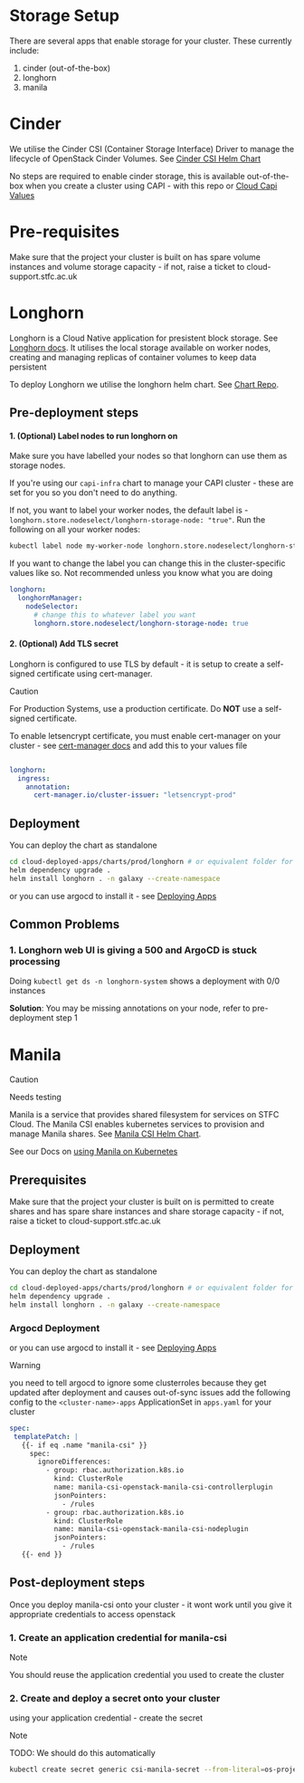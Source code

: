 # Storage Setup

There are several apps that enable storage for your cluster. These currently include:
1. cinder (out-of-the-box)
2. longhorn
3. manila

# Cinder

We utilise the Cinder CSI (Container Storage Interface) Driver to manage the lifecycle of OpenStack Cinder Volumes. See [Cinder CSI Helm Chart](https://github.com/kubernetes/cloud-provider-openstack/tree/master/charts/cinder-csi-plugin)

No steps are required to enable cinder storage, this is available out-of-the-box when you create a cluster using CAPI - with this repo or [Cloud Capi Values](https://github.com/stfc/cloud-capi-values/tree/master)

# Pre-requisites

Make sure that the project your cluster is built on has spare volume instances and volume storage capacity - if not, raise a ticket to cloud-support.stfc.ac.uk 

# Longhorn

Longhorn is a Cloud Native application for presistent block storage.  See [Longhorn docs](https://longhorn.io/docs/latest/). It utilises the local storage available on worker nodes, creating and managing replicas of container volumes to keep data persistent 

To deploy Longhorn we utilise the longhorn helm chart. See [Chart Repo](https://github.com/longhorn/longhorn/tree/master/chart).

## Pre-deployment steps

#### 1. **(Optional)** Label nodes to run longhorn on

Make sure you have labelled your nodes so that longhorn can use them as storage nodes. 

If you're using our `capi-infra` chart to manage your CAPI cluster - these are set for you so you don't need to do anything.  

If not, you want to label your worker nodes, the default label is - `longhorn.store.nodeselect/longhorn-storage-node: "true"`. Run the following on all your worker nodes:

```bash
kubectl label node my-worker-node longhorn.store.nodeselect/longhorn-storage-node="true" -n clusters
```

If you want to change the label you can change this in the cluster-specific values like so. Not recommended unless you know what you are doing

```yaml
longhorn:	
  longhornManager:	
    nodeSelector: 	
      # change this to whatever label you want	
      longhorn.store.nodeselect/longhorn-storage-node: true	
```	

#### 2. **(Optional)** Add TLS secret 	

Longhorn is configured to use TLS by default - it is setup to create a self-signed certificate using cert-manager.

> [!CAUTION]
> For Production Systems, use a production certificate.
> Do **NOT** use a self-signed certificate.


To enable letsencrypt certificate, you must enable cert-manager on your cluster - see [cert-manager docs](./misc.md) and add this to your values file
```yaml

longhorn:
  ingress:
    annotation:
      cert-manager.io/cluster-issuer: "letsencrypt-prod"
```
 
## Deployment

You can deploy the chart as standalone

```bash
cd cloud-deployed-apps/charts/prod/longhorn # or equivalent folder for dev/staging
helm dependency upgrade .
helm install longhorn . -n galaxy --create-namespace
```

or you can use argocd to install it - see [Deploying Apps](../deploying-apps.md)

## Common Problems 

### 1. Longhorn web UI is giving a 500 and ArgoCD is stuck processing

Doing `kubectl get ds -n longhorn-system` shows a deployment with 0/0 instances

**Solution**:  You may be missing annotations on your node, refer to pre-deployment step 1

# Manila

> [!CAUTION]
> Needs testing

Manila is a service that provides shared filesystem for services on STFC Cloud. The Manila CSI enables kubernetes services to provision and manage Manila shares. See [Manila CSI Helm Chart](https://github.com/kubernetes/cloud-provider-openstack/blob/master/docs/manila-csi-plugin/using-manila-csi-plugin.md).

See our Docs on [using Manila on Kubernetes](https://stfc.atlassian.net/wiki/spaces/SC/pages/117375031/Manila+on+Kubernetes) 

## Prerequisites

Make sure that the project your cluster is built on is permitted to create shares and has spare share instances and share storage capacity - if not, raise a ticket to cloud-support.stfc.ac.uk 

 ## Deployment

You can deploy the chart as standalone

```bash
cd cloud-deployed-apps/charts/prod/longhorn # or equivalent folder for dev/staging
helm dependency upgrade .
helm install longhorn . -n galaxy --create-namespace
```


### Argocd Deployment

or you can use argocd to install it - see [Deploying Apps](../deploying-apps.md)

>[!WARNING] 
> you need to tell argocd to ignore some clusterroles because they get updated after deployment and causes out-of-sync issues
> add the following config to the `<cluster-name>-apps` ApplicationSet in `apps.yaml` for your cluster
> ```yaml
> spec:
>  templatePatch: |
>    {{- if eq .name "manila-csi" }}
>      spec:
>        ignoreDifferences:
>          - group: rbac.authorization.k8s.io
>            kind: ClusterRole
>            name: manila-csi-openstack-manila-csi-controllerplugin
>            jsonPointers:
>              - /rules
>          - group: rbac.authorization.k8s.io
>            kind: ClusterRole
>            name: manila-csi-openstack-manila-csi-nodeplugin
>            jsonPointers:
>              - /rules
>    {{- end }}
> ```

## Post-deployment steps

Once you deploy manila-csi onto your cluster - it wont work until you give it appropriate credentials to access openstack

### 1. Create an application credential for manila-csi 

> [!NOTE]
> You should reuse the application credential you used to create the cluster 

### 2. Create and deploy a secret onto your cluster

using your application credential - create the secret 

> [!NOTE]
> TODO: We should do this automatically

```bash
kubectl create secret generic csi-manila-secret --from-literal=os-projectID=<project-id>  --from-literal=os-userName=<username>  --from-literal=os-password=<password>  --from-literal=os-domainName=<domain> -n manila-csi
```
